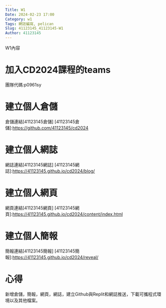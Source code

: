 ```yaml
---
Title: W1
Date: 2024-02-23 17:00
Category: w1
Tags: 網誌編寫, pelican
Slug: 41123145_41123145-W1
Author: 41123145
---
```


W1內容

<!-- PELICAN_END_SUMMARY -->

# 加入CD2024課程的teams
團隊代碼:p0961sy
# 建立個人倉儲
倉儲連結[41123145倉儲]
[41123145倉儲]:https://github.com/41123145/cd2024
# 建立個人網誌
網誌連結[41123145網誌]
[41123145網誌]:https://41123145.github.io/cd2024/blog/
# 建立個人網頁
網頁連結[41123145網頁]
[41123145網頁]:https://41123145.github.io/cd2024/content/index.html
# 建立個人簡報
簡報連結[41123145簡報]
[41123145簡報]:https://41123145.github.io/cd2024/reveal/
# 心得
新增倉儲，簡報，網頁，網誌，建立Github與Replit和網誌推送，下載可攜程式環境以及其他檔案。